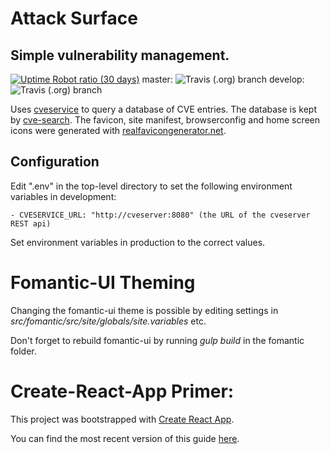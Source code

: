# Attack Surface

## Simple vulnerability management.

[![Uptime Robot ratio (30 days)](https://img.shields.io/uptimerobot/ratio/m783419130-f522a7c4e60c5abe0ae5318d)](https://stats.uptimerobot.com/RMwRDtvPLw)
master: ![Travis (.org) branch](https://img.shields.io/travis/Agh42/attacksrfc/master)
develop: ![Travis (.org) branch](https://img.shields.io/travis/Agh42/attacksrfc/develop)

Uses [cveservice](https://bitbucket.org/Agh42/cveservice) to query a database of CVE entries. 
The database is kept by [cve-search](https://github.com/cve-search/cve-search).
The favicon, site manifest, browserconfig and home screen icons were generated with [realfavicongenerator.net](https://realfavicongenerator.net/).

## Configuration

Edit ".env" in the top-level directory to set the following environment variables in development:
```
- CVESERVICE_URL: "http://cveserver:8080" (the URL of the cveserver REST api)
```
Set environment variables in production to the correct values.



# Fomantic-UI Theming

Changing the fomantic-ui theme is possible by editing
settings in _src/fomantic/src/site/globals/site.variables_ etc.

Don't forget to rebuild fomantic-ui by running _gulp build_ in the fomantic
folder.


# Create-React-App Primer:

This project was bootstrapped with [Create React App](https://github.com/facebookincubator/create-react-app).

You can find the most recent version of this guide [here](https://github.com/facebookincubator/create-react-app/blob/master/packages/react-scripts/template/README.md).

